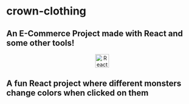 # crown-clothing
<h2>An E-Commerce Project made with React and some other tools!</h2>


<p align="center">
<a href="https://reactjs.org/" target="_blank" rel="noreferrer"><img src="https://raw.githubusercontent.com/danielcranney/readme-generator/main/public/icons/skills/react-colored.svg" width="36" height="36" alt="React" /></a> 


<h2>A fun React project where different monsters change colors when clicked on them</h2>
